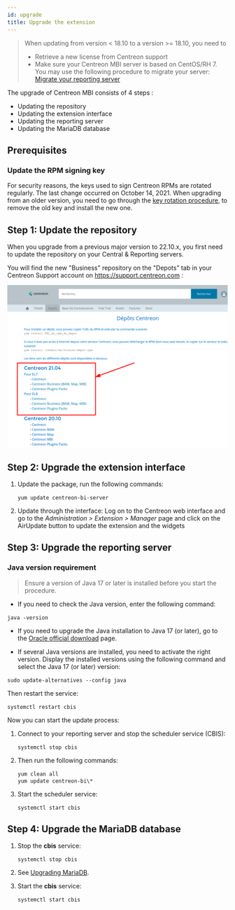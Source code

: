 ```yaml
---
id: upgrade
title: Upgrade the extension
---
```


> When updating from version < 18.10 to a version >= 18.10, you need to
>
> - Retrieve a new license from Centreon support
> - Make sure your Centreon MBI server is based on CentOS/RH 7. You may use the
>   following procedure to migrate your server: [Migrate your
>   reporting server](migrate.md)

The upgrade of Centreon MBI consists of 4 steps :

- Updating the repository
- Updating the extension interface
- Updating the reporting server
- Updating the MariaDB database

## Prerequisites

### Update the RPM signing key

For security reasons, the keys used to sign Centreon RPMs are rotated regularly. The last change occurred on October 14, 2021. When upgrading from an older version, you need to go through the [key rotation procedure](../security/key-rotation.md#existing-installation), to remove the old key and install the new one.

## Step 1: Update the repository

When you upgrade from a previous major version to 22.10.x, you first need to update the repository on your Central & Reporting servers.

You will find the new "Business" repository on the "Depots" tab in your Centreon Support account on https://support.centreon.com :

![image](../assets/reporting/support_repos.png)

## Step 2: Upgrade the extension interface

1. Update the package, run the following commands:

    ```shell
    yum update centreon-bi-server
    ```

2. Update through the interface:  Log on to the Centreon web interface and go to 
the *Administration > Extension > Manager* page and click on the 
AirUpdate button to update the extension and the widgets

## Step 3: Upgrade the reporting server 

### Java version requirement
  
  > Ensure a version of Java 17 or later is installed before you start the procedure.
  
  - If you need to check the Java version, enter the following command:
  
  ```shell
  java -version
  ```
  
  - If you need to upgrade the Java installation to Java 17 (or later), go to the [Oracle official download](https://www.oracle.com/java/technologies/javase/jdk17-archive-downloads.html) page.

  - If several Java versions are installed, you need to activate the right version. Display the installed versions using the following command and select the Java 17 (or later) version:
  ```shell
  sudo update-alternatives --config java
  ```
  
  Then restart the service:
  
  ```shell
  systemctl restart cbis
  ```

Now you can start the update process: 

1. Connect to your reporting server and stop the scheduler service (CBIS):

    ```shell
    systemctl stop cbis
    ```

2. Then run the following commands: 

    ```shell
    yum clean all
    yum update centreon-bi\*
    ```

3. Start the scheduler service: 

    ```shell
    systemctl start cbis
    ```

## Step 4: Upgrade the MariaDB database

1. Stop the **cbis** service:
    ```shell
    systemctl stop cbis
    ```

2. See [Upgrading MariaDB](../upgrade/upgrade-mariadb.md).

3. Start the **cbis** service:
    ```shell
    systemctl start cbis
    ```
